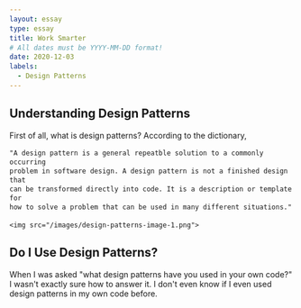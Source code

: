 ```yaml
---
layout: essay
type: essay
title: Work Smarter 
# All dates must be YYYY-MM-DD format!
date: 2020-12-03
labels:
  - Design Patterns
---
```


Understanding Design Patterns
---
First of all, what is design patterns? According to the dictionary, 

    "A design pattern is a general repeatble solution to a commonly occurring
    problem in software design. A design pattern is not a finished design that 
    can be transformed directly into code. It is a description or template for 
    how to solve a problem that can be used in many different situations." 
    
    <img src="/images/design-patterns-image-1.png">


Do I Use Design Patterns?
---
When I was asked "what design patterns have you used in your own code?" I wasn't exactly sure how to answer it.
I don't even know if I even used design patterns in my own code before. 
